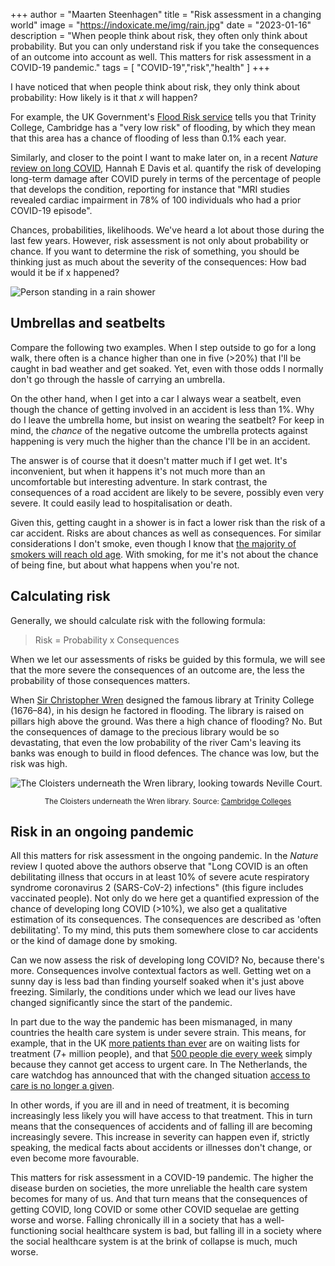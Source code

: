 +++
author = "Maarten Steenhagen"
title = "Risk assessment in a changing world"
image = "https://indoxicate.me/img/rain.jpg"
date = "2023-01-16"
description = "When people think about risk, they often only think about probability. But you can only understand risk if you take the consequences of an outcome into account as well. This matters for risk assessment in a COVID-19 pandemic."
tags = [
    "COVID-19","risk","health"
]
+++


I have noticed that when people think about risk, they only think about probability: How likely is it that _x_ will happen? 

For example, the UK Government's [Flood Risk service](https://www.gov.uk/check-long-term-flood-risk) tells you that Trinity College, Cambridge has a "very low risk" of flooding, by which they mean that this area has a chance of flooding of less than 0.1% each year. 

Similarly, and closer to the point I want to make later on, in a recent _Nature_ [review on long COVID](https://www.nature.com/articles/s41579-022-00846-2.epdf), Hannah E Davis et al. quantify the risk of developing long-term damage after COVID purely in terms of the percentage of people that develops the condition, reporting for instance that "MRI studies revealed cardiac impairment in 78% of 100 individuals who had a prior COVID-19 episode".

Chances, probabilities, likelihoods. We've heard a lot about those during the last few years. However, risk assessment is not only about probability or chance. If you want to determine the risk of something, you should be thinking just as much about the severity of the consequences: How bad would it be if x happened? 


![Person standing in a rain shower](../img/rain.jpg)


## Umbrellas and seatbelts 

Compare the following two examples. When I step outside to go for a long walk, there often is a chance higher than one in five (>20%) that I'll be caught in bad weather and get soaked. Yet, even with those odds I normally don't go through the hassle of carrying an umbrella. 

On the other hand, when I get into a car I always wear a seatbelt, even though the chance of getting involved in an accident is less than 1%. Why do I leave the umbrella home, but insist on wearing the seatbelt? For keep in mind, the _chance_ of the negative outcome the umbrella protects against happening is very much the higher than the chance I'll be in an accident.

The answer is of course that it doesn't matter much if I get wet. It's inconvenient, but when it happens it's not much more than an uncomfortable but interesting adventure. In stark contrast, the consequences of a road accident are likely to be severe, possibly even very severe. It could easily lead to hospitalisation or death. 

Given this, getting caught in a shower is in fact a lower risk than the risk of a car accident. Risks are about chances as well as consequences. For similar considerations I don't smoke, even though I know that [the majority of smokers will reach old age](https://www.cbs.nl/en-gb/news/2017/37/heavy-smokers-cut-their-lifespan-by-13-years-on-average). With smoking, for me it's not about the chance of being fine, but about what happens when you're not. 

## Calculating risk 

Generally, we should calculate risk with the following formula: 

> Risk = Probability x Consequences

When we let our assessments of risks be guided by this formula, we will see that the more severe the consequences of an outcome are, the less the probability of those consequences matters. 

When [Sir Christopher Wren](https://en.wikipedia.org/wiki/Christopher_Wren) designed the famous library at Trinity College (1676–84), in his design he factored in flooding. The library is raised on pillars high above the ground. Was there a high chance of flooding? No. But the consequences of damage to the precious library would be so devastating, that even the low probability of the river Cam's leaving its banks was enough to build in flood defences. The chance was low, but the risk was high.

![The Cloisters underneath the Wren library, looking towards Neville Court.](../img/wren-cloister.jpg)

<small><center>The Cloisters underneath the Wren library. Source: [Cambridge Colleges](https://www.cambridge-colleges.co.uk/trinity-college/wren-library/)</center></small>

## Risk in an ongoing pandemic 

All this matters for risk assessment in the ongoing pandemic. In the _Nature_ review I quoted above the authors observe that "Long COVID is an often debilitating illness that occurs in at least 10% of severe acute respiratory syndrome coronavirus 2 (SARS-CoV-2) infections" (this figure includes vaccinated people). Not only do we here get a quantified expression of the chance of developing long COVID (>10%), we also get a qualitative estimation of its consequences. The consequences are described as 'often debilitating'. To my mind, this puts them somewhere close to car accidents or the kind of damage done by smoking. 

Can we now assess the risk of developing long COVID? No, because there's more. Consequences involve contextual factors as well. Getting wet on a sunny day is less bad than finding yourself soaked when it's just above freezing. Similarly, the conditions under which we lead our lives have changed significantly since the start of the pandemic. 

In part due to the way the pandemic has been mismanaged, in many countries the health care system is under severe strain. This means, for example, that in the UK [more patients than ever](https://www.bma.org.uk/advice-and-support/nhs-delivery-and-workforce/pressures/nhs-backlog-data-analysis) are on waiting lists for treatment (7+ million people), and that [500 people die every week](https://www.bbc.com/news/blogs-the-papers-64142327) simply because they cannot get access to urgent care. In The Netherlands, the care watchdog has announced that with the changed situation [access to care is no longer a given](https://www.pw.nl/nieuws/2022/nza-waarschuwt-zorg-is-niet-meer-vanzelfsprekend). 

In other words, if you are ill and in need of treatment, it is becoming increasingly less likely you will have access to that treatment. This in turn means that the consequences of accidents and of falling ill are becoming increasingly severe. This increase in severity can happen even if, strictly speaking, the medical facts about accidents or illnesses don't change, or even become more favourable. 

This matters for risk assessment in a COVID-19 pandemic. The higher the disease burden on societies, the more unreliable the health care system becomes for many of us. And that turn means that the consequences of getting COVID, long COVID or some other COVID sequelae are getting worse and worse. Falling chronically ill in a society that has a well-functioning social healthcare system is bad, but falling ill in a society where the social healthcare system is at the brink of collapse is much, much worse.

